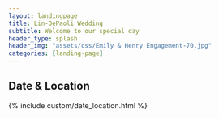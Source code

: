 ```yaml
---
layout: landingpage
title: Lin-DePaoli Wedding
subtitle: Welcome to our special day
header_type: splash
header_img: "assets/css/Emily & Henry Engagement-70.jpg"
categories: [landing-page]
---
```


## Date & Location

{% include custom/date_location.html  %}
